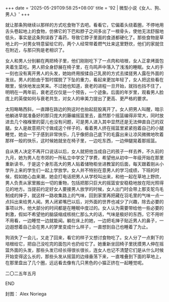 +++
date = '2025-05-29T09:58:25+08:00'
title = '92 | 微型小说《女人、狗、男人》'
+++

就让那条狗继续以那样的方式吃食物下去吧。看看它，它偏着头绕着圈，不停地用舌头卷起地上的食物，仿佛它的下巴和脖子之间多出了一根骨头，使他无法舒服地低头，事实是这条狗误吞了毒药，导致它脖子里面的食道都硬化了。那些食物是草地上的一对男女特意留给它的，两个人经常带着燃气灶来这里野炊，他们的家就住在附近，与那只狗是老相识了。

女人和男人分别躺在两把椅子里，他们刚刚吃下了一点肉和培根，女人正拿烤面包夹着生菜吃。男人把全身舒展在椅子里，在鸟鸣声中落入了浅浅的睡眠。女人的手一刻也没有离开男人的头发，她始终用按揉自己乳房的方式去揉搓男人露在外面的发丝。男人的脸由于暂时摆脱了下坠的重力，看起来更加年轻了，女人把这些看在眼里，愉快地发出笑来。不过她也知道，衰老的进程一旦开始，就挡也挡不住了，明明在一两年前，衰老还仅仅是一个预告，一个迹象。后面的年岁里，观看男人脸庞上的英俊如何与衰老共生，对女人的审美力提出了更高、更严格的要求。

太阳略略西斜，一直蹲在路边的狗这时也抬起屁股离开了。女人把男人叫醒，暗示他躺进早就准备好的那只庞大的藤编摇篮里去，虽然那个摇篮编得非常大，同时放进去几个襁褓里的婴儿也没有问题，可是男人进入其中显然还是无法伸直自己的双腿。女人是故意把尺寸做成这个样子的，看着男人挤在摇篮里紧紧抱着自己的小腿睡觉，她会一下子感到非常快乐，几乎像把自己底下的毛露出来让凉风微微地吹着那样一般的快乐，这时候她就坐在椅子里，一边吃东西，一边伸腿晃着那摇篮。

自从男人决定不再开口说话以后，女人就把他当成自己的孩子一样去养，不久前的九月，她为男人在市郊的一所私立中学交了学费，希望他从初中一年级开始在那里重新读书，于是这个身形高大的男人贴着储物柜坐进教室的后面，每天跟着刚从小学升上来的学生们一起上学放学。女人并不特别在意男人的学习成绩，下班的时候，假如她心血来潮，她会打电话把男人从学校叫出来，和他一起在草地上野炊，男人负责从家里搬出一切的重物，包括把那只巨大的摇篮安安稳稳地放在阳光照得见的地方。当提前约定好女人要接男人放学的时候，女人出门时会带上那支鸵鸟毛制成的掸子，就这样一路收集路上的气味，回到家里再把藏在羽毛里的气味一点一点抖出来给男人闻。男人闭紧嘴巴以后，对外面的世界也减少了兴趣，除去必要的事项以外，他大部分的时间都是在睡眠中度过的。女人认为需要带给他一些必要的刺激，假如不希望他的脑袋缩成核桃仁那么大的话，气味是极好的东西，它不用听不用看，一边睡觉一边就能闻。躺在床上的她，一边把毛掸子贴近男人的鼻子，一边遐想着自己会在男人的梦里变成什么样子，一直想到自己也睡着了为止。

狗消失了一会儿，又走了回来，看它的样子又想讨食物吃了。女人分了一点剩下的培根给它，把自己没吃完的面包片也扔给它了。她重新坐回椅子里抚摸男人伸在摇篮外面的头发，那些头发已经长得很长很长，连女人也记不清楚它们是从什么时候开始变得这么长的，那些头发从摇篮的边缘垂荡下来，一直堆叠到下面的草地上，在那里盘出了几个圈，远远看去像有几只黑色的小猫正挤在一起睡觉呢。

二〇二五年五月

END

封图： Alex Noriega



